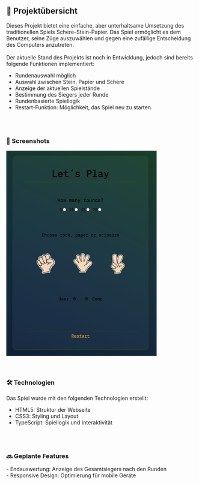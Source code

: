 
<h2>🚀 Projektübersicht</h2>

Dieses Projekt bietet eine einfache, aber unterhaltsame Umsetzung des traditionellen Spiels Schere-Stein-Papier. Das Spiel ermöglicht es dem Benutzer, seine Züge auszuwählen und gegen eine zufällige Entscheidung des Computers anzutreten.
<br>
<br>
Der aktuelle Stand des Projekts ist noch in Entwicklung, jedoch sind bereits folgende Funktionen implementiert:

- Rundenauswahl möglich
- Auswahl zwischen Stein, Papier und Schere
- Anzeige der aktuellen Spielstände
- Bestimmung des Siegers jeder Runde
- Rundenbasierte Spiellogik
- Restart-Funktion: Möglichkeit, das Spiel neu zu starten
<br>
<br>

<h3>📸 Screenshots</h3>
<div align="left"> <img src="./assets/img/showGame.png" alt="Rock Paper Scissors Game Screenshot" width="400"> </div>
<br>
<br>

<h3>🛠️ Technologien</h3>
Das Spiel wurde mit den folgenden Technologien erstellt:

- HTML5: Struktur der Webseite
- CSS3: Styling und Layout
- TypeScript: Spiellogik und Interaktivität
<br>
<br>

<h3>🔜 Geplante Features</h3>
- Endauswertung: Anzeige des Gesamtsiegers nach den Runden<br>
- Responsive Design: Optimierung für mobile Geräte

